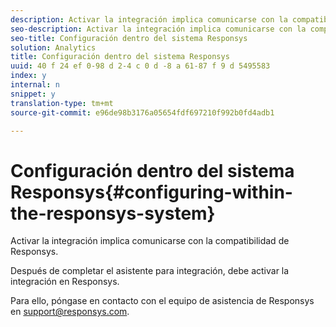 ```yaml
---
description: Activar la integración implica comunicarse con la compatibilidad de Responsys.
seo-description: Activar la integración implica comunicarse con la compatibilidad de Responsys.
seo-title: Configuración dentro del sistema Responsys
solution: Analytics
title: Configuración dentro del sistema Responsys
uuid: 40 f 24 ef 0-98 d 2-4 c 0 d -8 a 61-87 f 9 d 5495583
index: y
internal: n
snippet: y
translation-type: tm+mt
source-git-commit: e96de98b3176a05654fdf697210f992b0fd4adb1

---
```



# Configuración dentro del sistema Responsys{#configuring-within-the-responsys-system}

Activar la integración implica comunicarse con la compatibilidad de Responsys.

Después de completar el asistente para integración, debe activar la integración en Responsys.

Para ello, póngase en contacto con el equipo de asistencia de Responsys en support@responsys.com.
